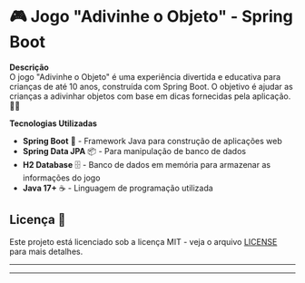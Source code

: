 
# 🎮 Jogo "Adivinhe o Objeto" - Spring Boot

**Descrição**  
O jogo "Adivinhe o Objeto" é uma experiência divertida e educativa para crianças de até 10 anos, construída com Spring Boot. O objetivo é ajudar as crianças a adivinhar objetos com base em dicas fornecidas pela aplicação. 🧠💡

**Tecnologias Utilizadas**  
- **Spring Boot** 🚀 - Framework Java para construção de aplicações web
- **Spring Data JPA** 📦 - Para manipulação de banco de dados
- **H2 Database** 🗄️ - Banco de dados em memória para armazenar as informações do jogo
- **Java 17+** ☕ - Linguagem de programação utilizada

## Licença 📜

Este projeto está licenciado sob a licença MIT - veja o arquivo [LICENSE](LICENSE) para mais detalhes.

---

---
